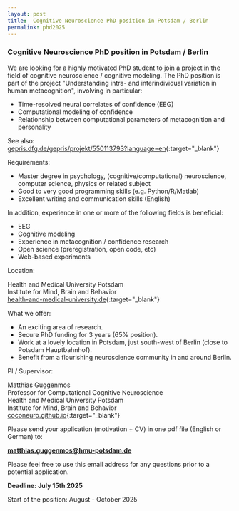 ```yaml
---
layout: post
title:  Cognitive Neuroscience PhD position in Potsdam / Berlin
permalink: phd2025
---
```


### Cognitive Neuroscience PhD position in Potsdam / Berlin

We are looking for a highly motivated PhD student to join a project in the field of cognitive neuroscience / cognitive modeling. The PhD position is part of the project "Understanding intra- and interindividual variation in human metacognition", involving in particular:

- Time-resolved neural correlates of confidence (EEG)
- Computational modeling of confidence
- Relationship between computational parameters of metacognition and personality

See also:     
    [gepris.dfg.de/gepris/projekt/550113793?language=en](https://gepris.dfg.de/gepris/projekt/550113793?language=en){:target="_blank"}

Requirements:

- Master degree in psychology, (cognitive/computational) neuroscience, computer science, physics or related subject
- Good to very good programming skills (e.g. Python/R/Matlab)
- Excellent writing and communication skills (English)

In addition, experience in one or more of the following fields is beneficial:

- EEG
- Cognitive modeling
- Experience in metacognition / confidence research
- Open science (preregistration, open code, etc)
- Web-based experiments

Location:

Health and Medical University Potsdam<br>
Institute for Mind, Brain and Behavior<br>
[health-and-medical-university.de](https://www.health-and-medical-university.de/){:target="_blank"}

What we offer:

- An exciting area of research.
- Secure PhD funding for 3 years (65% position).
- Work at a lovely location in Potsdam, just south-west of Berlin (close to Potsdam Hauptbahnhof).
- Benefit from a flourishing neuroscience community in and around Berlin.

PI / Supervisor:

Matthias Guggenmos<br>
Professor for Computational Cognitive Neuroscience<br>
Health and Medical University Potsdam<br>
Institute for Mind, Brain and Behavior<br>
[coconeuro.github.io](https://coconeuro.github.io/){:target="_blank"}
    
Please send your application (motivation + CV) in one pdf file (English or German) to:

**matthias.guggenmos@hmu-potsdam.de**

Please feel free to use this email address for any questions prior to a potential application.

**Deadline: July 15th 2025**

Start of the position: August - October 2025
